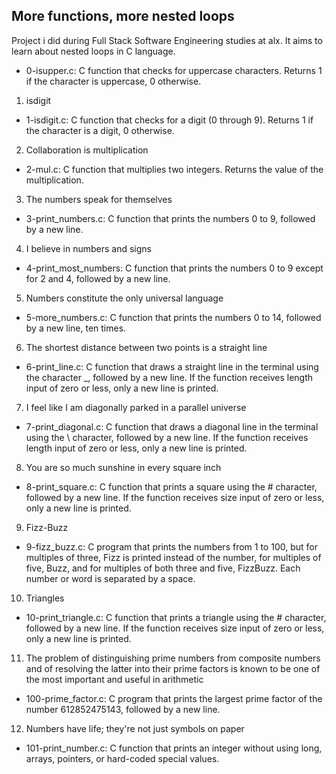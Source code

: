 ## More functions, more nested loops

Project i did during Full Stack Software Engineering studies at alx. It aims to learn about nested loops in C language.

- 0-isupper.c: C function that checks for uppercase characters. Returns 1 if the character is uppercase, 0 otherwise.

1. isdigit

- 1-isdigit.c: C function that checks for a digit (0 through 9). Returns 1 if the character is a digit, 0 otherwise.

2. Collaboration is multiplication

- 2-mul.c: C function that multiplies two integers. Returns the value of the multiplication.

3. The numbers speak for themselves

- 3-print_numbers.c: C function that prints the numbers 0 to 9, followed by a new line.

4. I believe in numbers and signs

- 4-print_most_numbers: C function that prints the numbers 0 to 9 except for 2 and 4, followed by a new line.

5. Numbers constitute the only universal language

- 5-more_numbers.c: C function that prints the numbers 0 to 14, followed by a new line, ten times.

6. The shortest distance between two points is a straight line

- 6-print_line.c: C function that draws a straight line in the terminal using the character _, followed by a new line.
If the function receives length input of zero or less, only a new line is printed.

7. I feel like I am diagonally parked in a parallel universe

- 7-print_diagonal.c: C function that draws a diagonal line in the terminal using the \ character, followed by a new line.
If the function receives length input of zero or less, only a new line is printed.

8. You are so much sunshine in every square inch

- 8-print_square.c: C function that prints a square using the # character, followed by a new line.
If the function receives size input of zero or less, only a new line is printed.

9. Fizz-Buzz

- 9-fizz_buzz.c: C program that prints the numbers from 1 to 100, but for multiples of three, Fizz is printed instead of the number, for multiples of five, Buzz, and for multiples of both three and five, FizzBuzz.
Each number or word is separated by a space.

10. Triangles

- 10-print_triangle.c: C function that prints a triangle using the # character, followed by a new line.
If the function receives size input of zero or less, only a new line is printed.

11. The problem of distinguishing prime numbers from composite numbers and of resolving the latter into their prime factors is known to be one of the most important and useful in arithmetic

- 100-prime_factor.c: C program that prints the largest prime factor of the number 612852475143, followed by a new line.

12. Numbers have life; they're not just symbols on paper

- 101-print_number.c: C function that prints an integer without using long, arrays, pointers, or hard-coded special values.

